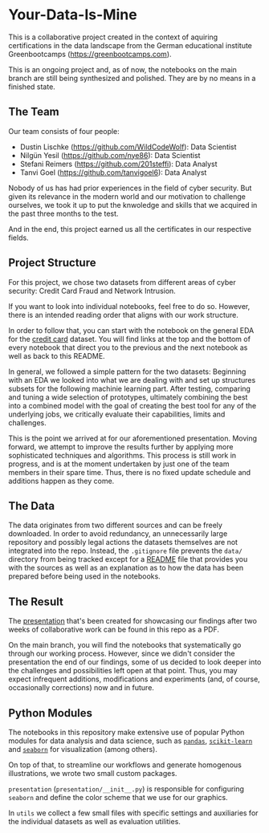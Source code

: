 # Your-Data-Is-Mine

This is a collaborative project created in the context of aquiring certifications
in the data landscape from the German educational institute Greenbootcamps
(https://greenbootcamps.com).

This is an ongoing project and, as of now, the notebooks on the main
branch are still being synthesized and polished.
They are by no means in a finished state.

## The Team

Our team consists of four people:

- Dustin Lischke (https://github.com/WildCodeWolf): Data Scientist
- Nilgün Yesil (https://github.com/nye86): Data Scientist
- Stefani Reimers (https://github.com/201steffi): Data Analyst
- Tanvi Goel (https://github.com/tanvigoel6): Data Analyst

Nobody of us has had prior experiences in the field of cyber security.
But given its relevance in the modern world and our motivation to
challenge ourselves, we took it up to put the knwoledge and skills
that we acquired in the past three months to the test.

And in the end, this project earned us all the certificates in our
respective fields.

## Project Structure

For this project, we chose two datasets from different areas of
cyber security: Credit Card Fraud and Network Intrusion.

If you want to look into individual notebooks, feel free to do so.
However, there is an intended reading order that aligns with our
work structure.

In order to follow that, you can start with the notebook on the
general EDA for the [credit card](credit-card-eda.ipynb) dataset.
You will find links at the top and the bottom of every notebook
that direct you to the previous and the next notebook as well as
back to this README.

In general, we followed a simple pattern for the two datasets:
Beginning with an EDA we looked into what we are dealing with
and set up structures subsets for the following machinie learning
part.
After testing, comparing and tuning a wide selection of prototypes,
ultimately combining the best into a combined model with the goal
of creating the best tool for any of the underlying jobs, we
critically evaluate their capabilities, limits and challenges.

This is the point we arrived at for our aforementioned presentation.
Moving forward, we attempt to improve the results further by
applying more sophisticated techniques and algorithms.
This process is still work in progress, and is at the moment undertaken
by just one of the team members in their spare time.
Thus, there is no fixed update schedule and additions happen as they come.

## The Data

The data originates from two different sources and can be freely
downloaded.
In order to avoid redundancy, an unnecessarily large repository and
possibly legal actions the datasets themselves are not integrated into the
repo.  Instead, the `.gitignore` file prevents the `data/` directory from
being tracked except for a [README](data/README.md) file that provides
you with the sources as well as an explanation as to how the data has
been prepared before being used in the notebooks.

## The Result

The [presentation](presentation/SecureSphere_Innovations.pdf) that's
been created for showcasing our findings after two
weeks of collaborative work can be found in this repo as a PDF.

On the main branch, you will find the notebooks that systematically
go through our working process.
However, since we didn't consider the presentation the end of our
findings, some of us decided to look deeper into the challenges and
possibilities left open at that point.
Thus, you may expect infrequent additions, modifications and experiments
(and, of course, occasionally corrections) now and in future.

## Python Modules

The notebooks in this repository make extensive use of popular Python
modules for data analysis and data science, such as [`pandas`](https://pandas.pydata.org),
[`scikit-learn`](https://scikit-learn.org/stable/)
and [`seaborn`](https://seaborn.pydata.org) for visualization (among others).

On top of that, to streamline our workflows and generate homogenous
illustrations, we wrote two small custom packages.

`presentation` (`presentation/__init__.py`) is responsible for configuring
`seaborn` and define the color scheme that we use for our graphics.

In `utils` we collect a few small files with specific settings and
auxiliaries for the individual datasets as well as evaluation utilities.
